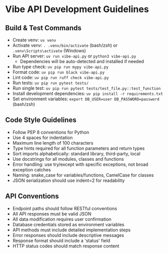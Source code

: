 # Vibe API Development Guidelines

## Build & Test Commands
- Create venv: `uv venv`
- Activate venv: `. .venv/bin/activate` (bash/zsh) or `.venv\Scripts\activate` (Windows)
- Run API server: `uv run vibe-api.py` or `python3 vibe-api.py`
  - Dependencies will be auto-detected and installed if needed
- Run type check: `uv pip run mypy vibe-api.py` 
- Format code: `uv pip run black vibe-api.py`
- Lint code: `uv pip run ruff check vibe-api.py`
- Run tests: `uv pip run pytest tests/`
- Run single test: `uv pip run pytest tests/test_file.py::test_function`
- Install development dependencies: `uv pip install -r requirements.txt`
- Set environment variables: `export DB_USER=user DB_PASSWORD=password` (bash/zsh)

## Code Style Guidelines
- Follow PEP 8 conventions for Python
- Use 4 spaces for indentation
- Maximum line length of 100 characters
- Type hints required for all function parameters and return types
- Sort imports alphabetically: standard library, third-party, local
- Use docstrings for all modules, classes and functions
- Error handling: use try/except with specific exceptions, not broad exception catches
- Naming: snake_case for variables/functions, CamelCase for classes
- JSON serialization should use indent=2 for readability

## API Conventions
- Endpoint paths should follow RESTful conventions
- All API responses must be valid JSON
- All data modification requires user confirmation
- Database credentials stored as environment variables
- API methods must include detailed implementation steps
- Error responses should include descriptive messages
- Response format should include a 'status' field
- HTTP status codes should match response content